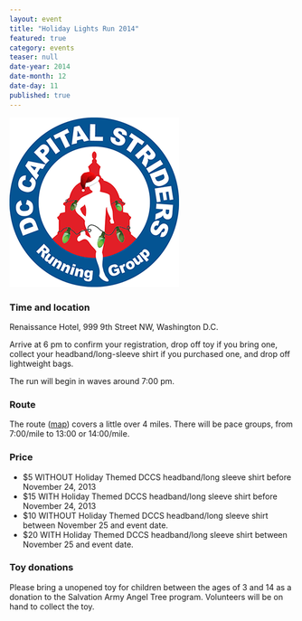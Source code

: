 ```yaml
---
layout: event
title: "Holiday Lights Run 2014"
featured: true
category: events
teaser: null
date-year: 2014
date-month: 12
date-day: 11
published: true
---
```


<p><img src="/media/uploads/hlr2014.png" alt="HLR logo"></p>

### Time and location

Renaissance Hotel, 999 9th Street NW, Washington D.C.

Arrive at 6 pm to confirm your registration, drop off toy if you bring one, collect your headband/long-sleeve shirt if you purchased one, and drop off lightweight bags. 

The run will begin in waves around 7:00 pm.

### Route

The route ([map](http://www.mapmyrun.com/us/washington-d-c-dc/holiday-lights-run-2013-route-316415935)) covers a little over 4 miles. There will be pace groups, from 7:00/mile to 13:00 or 14:00/mile.

### Price

- $5 WITHOUT Holiday Themed DCCS headband/long sleeve shirt before November 24, 2013 
- $15 WITH Holiday Themed DCCS headband/long sleeve shirt before November 24, 2013
- $10 WITHOUT Holiday Themed DCCS headband/long sleeve shirt between November 25 and event date.
- $20 WITH Holiday Themed DCCS headband/long sleeve shirt between November 25 and event date.
 
### Toy donations

Please bring a unopened toy for children between the ages of 3 and 14 as a donation to the Salvation Army Angel Tree program.  Volunteers will be on hand to collect the toy.

